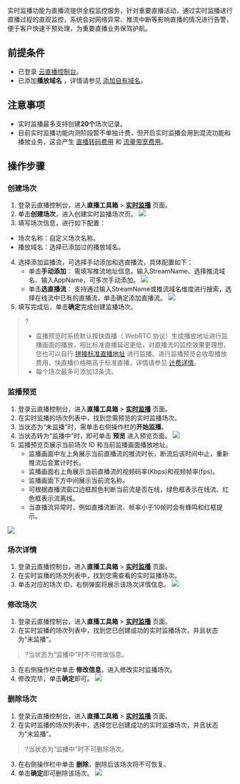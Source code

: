实时监播功能为直播流提供全程监控服务，针对重要直播活动，通过实时监播进行直播过程的直观监控，系统会对网络异常、推流中断等影响直播的情况进行告警，便于客户快速干预处理，为重要直播业务保驾护航。

## 前提条件
 - 已登录 [云直播控制台](https://console.cloud.tencent.com/live)。
 - 已添加**播放域名** ，详情请参见 [添加自有域名](https://cloud.tencent.com/document/product/267/20381)。


## 注意事项
- 实时监播最多支持创建**20个**场次记录。
- 目前实时监播功能内测阶段暂不单独计费，但开启实时监播会用到混流功能和播放业务，这会产生 [直播转码费用](https://cloud.tencent.com/document/product/267/39889) 和 [流量带宽费用](https://cloud.tencent.com/document/product/267/52662)。

## 操作步骤
### 创建场次
1. 登录云直播控制台，进入**直播工具箱** > [**实时监播**](https://console.cloud.tencent.com/live/tools/monitor) 页面。
2. 单击**创建场次**，进入创建实时监播场次页。
![](https://qcloudimg.tencent-cloud.cn/raw/69066b326c20b57e667763f419be65ab.png)
3. 填写场次信息，进行如下配置：
  - 场次名称：自定义场次名称。
  - 播放域名：选择已添加过的播放域名。
4. 选择添加监播流，可选择手动添加和选直播流，具体配置如下：
   - 单击**手动添加**：
     需填写推流地址信息。输入StreamName、选择推流域名、输入AppName，可多次手动添加。
     ![](https://qcloudimg.tencent-cloud.cn/raw/a2f0607e9b1554b8294a879b2f29bb3e.png)
   - 单击**选直播流**：
     支持通过输入StreamName或推流域名维度进行搜索，选择在线流中已有的直播流，单击确定添加直播流。
     ![](https://qcloudimg.tencent-cloud.cn/raw/e26689369e8f00f123b297dcb744ecdc.png)
5. 填写完成后，单击**确定**完成创建监播场次。
>? 
>- 监播预览时系统默认按快直播（ WebRTC 协议）生成播放地址进行监播画面的播放，相比标准直播延迟更低，对直播流的监控效果更理想，您也可以自行 [拼接标准直播地址](https://cloud.tencent.com/document/product/267/35257) 进行监播。进行监播预览会收取播放费用，快直播价格略高于标准直播，详情请参见 [计费详情](https://cloud.tencent.com/document/product/267/52662)。
>- 每个场次最多可添加12条流。

### 监播预览
1. 登录云直播控制台，进入**直播工具箱** > [**实时监播**](https://console.cloud.tencent.com/live/tools/monitor) 页面。
2. 在实时监播的场次列表中，找到您需预览的实时监播场次。
3. 当状态为“未监播”时，需单击右侧操作栏的**开始监播**。
4. 当状态转为“监播中”时，即可单击 **预览** 进入预览页面。
![](https://qcloudimg.tencent-cloud.cn/raw/071cb7bca08d562511b42e7969a2f9ae.png)
5. 监播预览页展示当前场次 ID 和当前监播画面播放地址。
   - 监播画面中左上角展示当前直播流的推流时长，断流后该时间中止，重新推流后会累计时长。
   - 监播画面右上角展示当前直播流的视频码率(Kbps)和视频帧率(fps)。
   - 监播画面下方中间展示当前流名称。
   - 可根据直播流窗口边框颜色判断当前流是否在线，绿色框表示在线流、红色框表示流离线。
   - 当直播流异常时，例如直播流断流、帧率小于10帧时会有蜂鸣和红框提示。

![](https://qcloudimg.tencent-cloud.cn/raw/d0e67e5023845be75d89996400415222.png)



### 场次详情
1. 登录云直播控制台，进入**直播工具箱** > [**实时监播**](https://console.cloud.tencent.com/live/tools/monitor) 页面。
2. 在实时监播的场次列表中，找到您需查看的实时监播场次。
3. 单击对应的场次 ID，右侧弹窗将展示该场次详情信息。
![](https://qcloudimg.tencent-cloud.cn/raw/bc28d447d0153332cd15edf74cd96ef9.png)



### 修改场次
1. 登录云直播控制台，进入**直播工具箱** > [**实时监播**](https://console.cloud.tencent.com/live/tools/monitor) 页面。
2. 在实时监播的场次列表中，找到您已创建成功的实时监播场次，并且状态为“未监播”。
>?当状态为“监播中”时不可修改信息。
3. 在右侧操作栏中单击 **修改信息**，进入修改实时监播场次。
4. 修改完毕，单击**确定**即可。
![](https://qcloudimg.tencent-cloud.cn/raw/bb8f80a7df7a6a9a4e8fb2b84c383849.png)


### 删除场次
1. 登录云直播控制台，进入**直播工具箱** > [**实时监播**](https://console.cloud.tencent.com/live/tools/monitor) 页面。
2. 在实时监播的场次列表中，选择您已创建成功的实时监播场次，并且状态为“未监播”。
>?当状态为“监播中”时不可删除场次。
3. 在右侧操作栏中单击 **删除**，删除后该场次将不可恢复。
4. 单击**确定**即可删除该场次。
![](https://qcloudimg.tencent-cloud.cn/raw/daee19429d16488cab7178c059890967.png)

